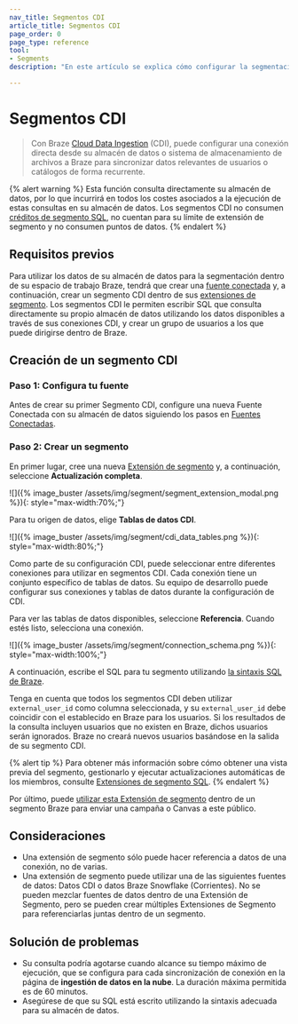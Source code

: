 ```yaml
---
nav_title: Segmentos CDI
article_title: Segmentos CDI
page_order: 0
page_type: reference
tool: 
- Segments
description: "En este artículo se explica cómo configurar la segmentación por ubicación, que permite segmentar a los usuarios por ubicación."

---
```


# Segmentos CDI

> Con Braze [Cloud Data Ingestion]({{site.baseurl}}/user_guide/data_and_analytics/cloud_ingestion/overview/) (CDI), puede configurar una conexión directa desde su almacén de datos o sistema de almacenamiento de archivos a Braze para sincronizar datos relevantes de usuarios o catálogos de forma recurrente.

{% alert warning %}
Esta función consulta directamente su almacén de datos, por lo que incurrirá en todos los costes asociados a la ejecución de estas consultas en su almacén de datos. Los segmentos CDI no consumen [créditos de segmento SQL]({{site.baseurl}}/user_guide/engagement_tools/segments/sql_segments/#monitoring-your-sql-segments-usage), no cuentan para su límite de extensión de segmento y no consumen puntos de datos.
{% endalert %}

## Requisitos previos

Para utilizar los datos de su almacén de datos para la segmentación dentro de su espacio de trabajo Braze, tendrá que crear una [fuente conectada]({{site.baseurl}}/user_guide/data_and_analytics/cloud_ingestion/connected_sources/) y, a continuación, crear un segmento CDI dentro de sus [extensiones de segmento]({{site.baseurl}}/user_guide/engagement_tools/segments/segment_extension/). Los segmentos CDI le permiten escribir SQL que consulta directamente su propio almacén de datos utilizando los datos disponibles a través de sus conexiones CDI, y crear un grupo de usuarios a los que puede dirigirse dentro de Braze.

## Creación de un segmento CDI

### Paso 1: Configura tu fuente

Antes de crear su primer Segmento CDI, configure una nueva Fuente Conectada con su almacén de datos siguiendo los pasos en [Fuentes Conectadas]({{site.baseurl}}/user_guide/data_and_analytics/cloud_ingestion/connected_sources/).

### Paso 2: Crear un segmento

En primer lugar, cree una nueva [Extensión de segmento]({{site.baseurl}}/user_guide/engagement_tools/segments/segment_extension/) y, a continuación, seleccione **Actualización completa**.

![]({% image_buster /assets/img/segment/segment_extension_modal.png %}){: style="max-width:70%;"}

Para tu origen de datos, elige **Tablas de datos CDI**.

![]({% image_buster /assets/img/segment/cdi_data_tables.png %}){: style="max-width:80%;"}

Como parte de su configuración CDI, puede seleccionar entre diferentes conexiones para utilizar en segmentos CDI. Cada conexión tiene un conjunto específico de tablas de datos. Su equipo de desarrollo puede configurar sus conexiones y tablas de datos durante la configuración de CDI.

Para ver las tablas de datos disponibles, seleccione **Referencia**. Cuando estés listo, selecciona una conexión.

![]({% image_buster /assets/img/segment/connection_schema.png %}){: style="max-width:100%;"}

A continuación, escribe el SQL para tu segmento utilizando [la sintaxis SQL de Braze]({{site.baseurl}}/user_guide/engagement_tools/segments/sql_segments/#writing-sql).

Tenga en cuenta que todos los segmentos CDI deben utilizar `external_user_id` como columna seleccionada, y su `external_user_id` debe coincidir con el establecido en Braze para los usuarios. Si los resultados de la consulta incluyen usuarios que no existen en Braze, dichos usuarios serán ignorados. Braze no creará nuevos usuarios basándose en la salida de su segmento CDI.

{% alert tip %}
Para obtener más información sobre cómo obtener una vista previa del segmento, gestionarlo y ejecutar actualizaciones automáticas de los miembros, consulte [Extensiones de segmento SQL]({{site.baseurl}}/user_guide/engagement_tools/segments/sql_segments/).
{% endalert %}

Por último, puede [utilizar esta Extensión de segmento]({{site.baseurl}}/user_guide/engagement_tools/segments/segment_extension/#step-5-use-your-extension-in-a-segment) dentro de un segmento Braze para enviar una campaña o Canvas a este público.

## Consideraciones

- Una extensión de segmento sólo puede hacer referencia a datos de una conexión, no de varias.    
- Una extensión de segmento puede utilizar una de las siguientes fuentes de datos: Datos CDI o datos Braze Snowflake (Corrientes). No se pueden mezclar fuentes de datos dentro de una Extensión de Segmento, pero se pueden crear múltiples Extensiones de Segmento para referenciarlas juntas dentro de un segmento.

## Solución de problemas

- Su consulta podría agotarse cuando alcance su tiempo máximo de ejecución, que se configura para cada sincronización de conexión en la página de **ingestión de datos en la nube**. La duración máxima permitida es de 60 minutos.
- Asegúrese de que su SQL está escrito utilizando la sintaxis adecuada para su almacén de datos. 
